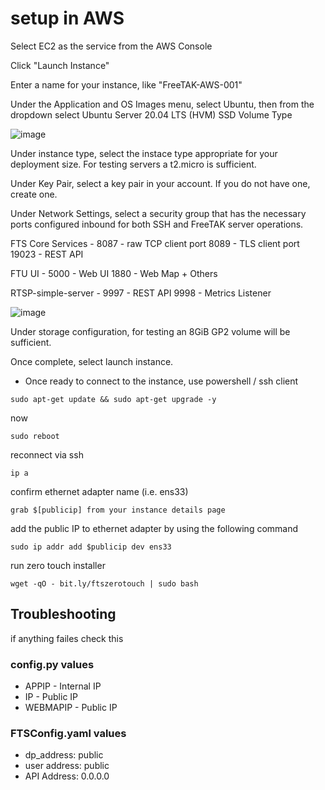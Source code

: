# setup in AWS

Select EC2 as the service from the AWS Console 

Click "Launch Instance"

Enter a name for your instance, like "FreeTAK-AWS-001" 

Under the Application and OS Images menu, select Ubuntu, then from the dropdown select Ubuntu Server 20.04 LTS (HVM) SSD Volume Type

![image](https://user-images.githubusercontent.com/9298197/197416511-805196e6-09c5-4b0f-8a99-ab48b6d14328.png)


Under instance type, select the instace type appropriate for your deployment size. For testing servers a t2.micro is sufficient.

Under Key Pair, select a key pair in your account. If you do not have one, create one.

Under Network Settings, select a security group that has the necessary ports configured inbound for both SSH and FreeTAK server operations.

FTS Core Services - 
8087 - raw TCP client port
8089 - TLS client port
19023 - REST API

FTU UI -
5000 - Web UI
1880 - Web Map + Others

RTSP-simple-server - 
9997 - REST API
9998 - Metrics Listener

![image](https://user-images.githubusercontent.com/9298197/197417005-db917902-421d-4609-8786-9e0662cfadb3.png)



Under storage configuration, for testing an 8GiB GP2 volume will be sufficient.

Once complete, select launch instance.

* Once ready to connect to the instance, use powershell / ssh client
```
sudo apt-get update && sudo apt-get upgrade -y 
```
now
```
sudo reboot
```

reconnect via ssh 
```
ip a 
```
confirm ethernet adapter name (i.e. ens33)
```
grab $[publicip] from your instance details page 
```
add the public IP to ethernet adapter by using the following command
```
sudo ip addr add $publicip dev ens33
```
run zero touch installer 
```
wget -qO - bit.ly/ftszerotouch | sudo bash
```

## Troubleshooting
if anything failes check this
### config.py values
* APPIP - Internal IP 
* IP - Public IP
* WEBMAPIP - Public IP

### FTSConfig.yaml values
* dp_address: public 
* user address: public
* API Address: 0.0.0.0
